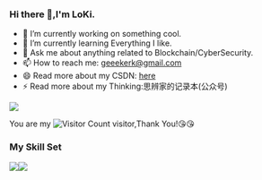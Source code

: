 ### Hi there 👋,I'm LoKi.

- 🔭 I’m currently working on something cool.
- 🌱 I’m currently learning Everything I like.
- 💬 Ask me about anything related to Blockchain/CyberSecurity.
- 📫 How to reach me: geeekerk@gmail.com
- 😄 Read more about my CSDN: [here](https://blog.csdn.net/qq_35056209?spm=1010.2135.3001.5343)
- ⚡️ Read more about my Thinking:思辨家的记录本(公众号)

![](https://github-readme-stats.vercel.app/api?username=GeeekerK&show_icons=true&theme=transparent)

You are my ![Visitor Count](https://profile-counter.glitch.me/GeeekerK/count.svg) visitor,Thank You!:kissing_heart::kissing_heart:

### My Skill Set

![](https://img.shields.io/badge/Java-ED8B00?style=for-the-badge&logo=openjdk&logoColor=white)![](https://img.shields.io/badge/Python-3776AB?style=for-the-badge&logo=python&logoColor=white)

